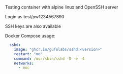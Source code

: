 Testing container with alpine linux and OpenSSH server

Login as test/pw1234567890

SSH keys are also available

Docker Compose usage:
``` yaml
  sshd:
    image: "ghcr.io/gufolabs/sshd:<version>"
    restart: "no"
    command: /usr/sbin/sshd -D -e -4
    networks:
      - noc
```